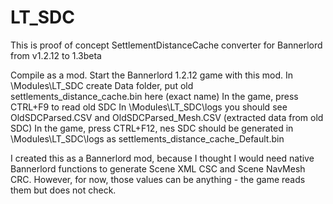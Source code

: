 # LT_SDC

This is proof of concept SettlementDistanceCache converter for Bannerlord from v1.2.12 to 1.3beta

Compile as a mod.
Start the Bannerlord 1.2.12 game with this mod.
In \Modules\LT_SDC create Data folder, put old settlements_distance_cache.bin here (exact name)
In the game, press CTRL+F9 to read old SDC
In \Modules\LT_SDC\logs you should see OldSDCParsed.CSV and OldSDCParsed_Mesh.CSV (extracted data from old SDC)
In the game, press CTRL+F12, nes SDC should be generated in \Modules\LT_SDC\logs as settlements_distance_cache_Default.bin


I created this as a Bannerlord mod, because I thought I would need native Bannerlord functions to generate Scene XML CSC and Scene NavMesh CRC. However, for now, those values can be anything - the game reads them but does not check.
